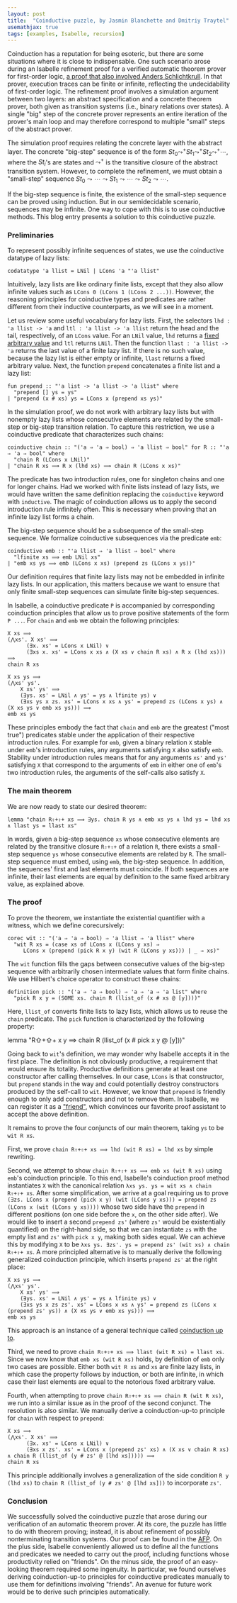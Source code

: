 ```yaml
---
layout: post
title:  "Coinductive puzzle, by Jasmin Blanchette and Dmitriy Traytel"
usemathjax: true 
tags: [examples, Isabelle, recursion]
---
```


Coinduction has a reputation for being esoteric, but there are some situations where it is close to
indispensable. One such scenario arose during an Isabelle refinement proof for a verified automatic
theorem prover for first-order logic, [a proof that also involved Anders Schlichtkrull](https://doi.org/10.1145/3293880.3294100). In that
prover, execution traces can be finite or infinite, reflecting the undecidability of first-order
logic.
The refinement proof involves a simulation argument between two layers: an abstract specification
and a concrete theorem prover, both given as transition systems (i.e., binary relations over
states). A single "big" step of the concrete prover represents an entire iteration of the prover's
main loop and may therefore correspond to multiple "small" steps of the abstract prover.

The simulation proof requires relating the concrete layer with the abstract layer. The concrete
"big-step" sequence is of the form $St_0 \leadsto^+ St_1 \leadsto^+ St_2 \leadsto^+ \cdots$, where the
$St_i$'s are states and $\leadsto^+$ is the transitive closure of the abstract transition system.
However, to complete the refinement, we must obtain a "small-step" sequence $St_0 \leadsto \cdots
\leadsto St_1 \leadsto \cdots \leadsto St_2 \leadsto \cdots$.

If the big-step sequence is finite, the existence of the small-step sequence can be proved using
induction. But in our semidecidable scenario, sequences may be infinite. One way to cope with this
is to use coinductive methods. This blog entry presents a solution to this coinductive puzzle.


### Preliminaries

To represent possibly infinite sequences of states, we use the coinductive datatype of lazy lists:

```
codatatype 'a llist = LNil | LCons 'a "'a llist"
```

Intuitively, lazy lists are like ordinary finite lists, except that they also allow infinite values
such as `LCons 0 (LCons 1 (LCons 2 ...))`. However, the reasoning principles for
coinductive types and predicates are rather different from their inductive counterparts, as we will
see in a moment.

Let us review some useful vocabulary for lazy lists. First, the selectors `lhd : 'a llist -> 'a` and
`ltl : 'a llist -> 'a llist` return the head and the tail, respectively, of an `LCons` value. For an
`LNil` value, `lhd` returns a [fixed arbitrary value](https://lawrencecpaulson.github.io/2021/12/01/Undefined.html) and `ltl` returns `LNil`. Then
the function `llast : 'a llist -> 'a` returns the last value of a finite lazy list. If there is no
such value, because the lazy list is either empty or infinite, `llast` returns a fixed arbitrary
value. Next, the function `prepend` concatenates a finite list and a lazy list:

```
fun prepend :: "'a list -> 'a llist -> 'a llist" where
  "prepend [] ys = ys"
| "prepend (x # xs) ys = LCons x (prepend xs ys)"
```

In the simulation proof, we do not work with arbitrary lazy lists but with nonempty lazy lists
whose consecutive elements are related by the small-step or big-step transition relation. To
capture this restriction, we use a coinductive predicate that characterizes such chains:

```
coinductive chain :: "('a ⇒ 'a ⇒ bool) ⇒ 'a llist ⇒ bool" for R :: "'a ⇒ 'a ⇒ bool" where
  "chain R (LCons x LNil)"
| "chain R xs ⟹ R x (lhd xs) ⟹ chain R (LCons x xs)"
```

The predicate has two introduction rules, one for singleton chains and one for longer chains. Had
we worked with finite lists instead of lazy lists, we would have written the same definition
replacing the `coinductive` keyword with `inductive`. The magic of coinduction allows us to apply
the second introduction rule infinitely often. This is necessary when proving that an infinite lazy
list forms a chain.

The big-step sequence should be a subsequence of the small-step sequence. We formalize coinductive
subsequences via the predicate `emb`:

```
coinductive emb :: "'a llist ⇒ 'a llist ⇒ bool" where
  "lfinite xs ⟹ emb LNil xs"
| "emb xs ys ⟹ emb (LCons x xs) (prepend zs (LCons x ys))"
```

Our definition requires that finite lazy lists may not be embedded in infinite lazy lists. In our
application, this matters because we want to ensure that only finite small-step sequences can
simulate finite big-step sequences.

In Isabelle, a coinductive predicate `P` is accompanied by corresponding coinduction principles that
allow us to prove positive statements of the form `P ...`. For `chain` and `emb` we obtain the
following principles:

```
X xs ⟹
(⋀xs'. X xs' ⟹
      (∃x. xs' = LCons x LNil) ∨
      (∃xs x. xs' = LCons x xs ∧ (X xs ∨ chain R xs) ∧ R x (lhd xs))) ⟹
chain R xs

X xs ys ⟹
(⋀xs' ys'.
    X xs' ys' ⟹
    (∃ys. xs' = LNil ∧ ys' = ys ∧ lfinite ys) ∨
    (∃xs ys x zs. xs' = LCons x xs ∧ ys' = prepend zs (LCons x ys) ∧ (X xs ys ∨ emb xs ys))) ⟹
emb xs ys
```

These principles embody the fact that `chain` and `emb` are the greatest ("most true") predicates
stable under the application of their respective introduction rules. For example for `emb`, given a
binary relation `X` stable under `emb`'s introduction rules, any arguments satisfying `X` also
satisfy `emb`. Stability under introduction rules means that for any arguments `xs'` and `ys'`
satisfying `X` that correspond to the arguments of `emb` in either one of `emb`'s two introduction
rules, the arguments of the self-calls also satisfy `X`.

### The main theorem

We are now ready to state our desired theorem:

```
lemma "chain R⇧+⇧+ xs ⟹ ∃ys. chain R ys ∧ emb xs ys ∧ lhd ys = lhd xs ∧ llast ys = llast xs"
```

In words, given a big-step sequence `xs` whose consecutive elements are related by the transitive
closure `R⇧+⇧+` of a relation `R`, there exists a small-step sequence `ys` whose consecutive
elements are related by `R`. The small-step sequence must embed, using `emb`, the big-step
sequence. In addition, the sequences' first and last elements must coincide. If both sequences are
infinite, their last elements are equal by definition to the same fixed arbitrary value, as
explained above.

### The proof

To prove the theorem, we instantiate the existential quantifier with a witness, which we define
corecursively:

```
corec wit :: "('a ⇒ 'a ⇒ bool) ⇒ 'a llist ⇒ 'a llist" where
  "wit R xs = (case xs of LCons x (LCons y xs) ⇒
     LCons x (prepend (pick R x y) (wit R (LCons y xs))) | _ ⇒ xs)"
```

The `wit` function fills the gaps between consecutive values of the big-step sequence with
arbitrarily chosen intermediate values that form finite chains. We use Hilbert's choice operator to
construct these chains:

```
definition pick :: "('a ⇒ 'a ⇒ bool) ⇒ 'a ⇒ 'a ⇒ 'a list" where
  "pick R x y = (SOME xs. chain R (llist_of (x # xs @ [y])))"
```

Here, `llist_of` converts finite lists to lazy lists, which allows us to reuse the `chain`
predicate. The `pick` function is characterized by the following property:

lemma "R⇧+⇧+ x y ⟹ chain R (llist_of (x # pick x y @ [y]))"

Going back to `wit`'s definition, we may wonder why Isabelle accepts it in the first place. The
definition is not obviously productive, a requirement that would ensure its totality. Productive
definitions generate at least one constructor after calling themselves. In our case, `LCons` is
that constructor, but `prepend` stands in the way and could potentially destroy constructors
produced by the self-call to `wit`. However, we know that `prepend` is friendly enough to only add
constructors and not to remove them. In Isabelle, we can register it as a ["friend"](https://doi.org/10.1007/978-3-662-54434-1_5), which
convinces our favorite proof assistant to accept the above definition.

It remains to prove the four conjuncts of our main theorem, taking `ys` to be `wit R xs`.

First, we prove `chain R⇧+⇧+ xs ⟹ lhd (wit R xs) = lhd xs` by simple rewriting.

Second, we attempt to show `chain R⇧+⇧+ xs ⟹ emb xs (wit R xs)` using `emb`'s coinduction principle.
To this end, Isabelle's coinduction proof method instantiates `X` with the canonical relation
`λxs ys. ys = wit xs ∧ chain R⇧+⇧+ xs`. After some simplification, we arrive at a goal requiring us to prove
`(∃zs. LCons x (prepend (pick x y) (wit (LCons y xs))) = prepend zs (LCons x (wit (LCons y xs))))`
whose two side have the `prepend` in different positions (on one side before the `x`, on the other side after). We would like to insert a second `prepend zs'` (where `zs'` would be existentially quantified) on the right-hand side, so that we can instantiate `zs` with the empty list and `zs'` with `pick x y`, making both sides equal.
We can achieve this by modifying `X` to be `λxs ys. ∃zs'. ys = prepend zs' (wit xs) ∧ chain R⇧+⇧+ xs`.
A more principled alternative is to manually derive the following generalized coinduction principle, which inserts `prepend zs'` at the right place:
```
X xs ys ⟹
(⋀xs' ys'.
    X xs' ys' ⟹
    (∃ys. xs' = LNil ∧ ys' = ys ∧ lfinite ys) ∨
    (∃xs ys x zs zs'. xs' = LCons x xs ∧ ys' = prepend zs (LCons x (prepend zs' ys)) ∧ (X xs ys ∨ emb xs ys))) ⟹
emb xs ys
```
This approach is an instance of a general technique called [coinduction up to](https://doi.org/10.1017/CBO9780511792588.007).

Third, we need to prove `chain R⇧+⇧+ xs ⟹ llast (wit R xs) = llast xs`. Since we now know that
`emb xs (wit R xs)` holds, by definition of `emb` only two cases are possible. Either both
`wit R xs` and `xs` are finite lazy lists, in which case the property follows by induction, or both 
are infinite, in which case their last elements are equal to the notorious fixed arbitrary value.

Fourth, when attempting to prove `chain R⇧+⇧+ xs ⟹ chain R (wit R xs)`, we run into a similar issue
as in the proof of the second conjunct. The resolution is also similar. We manually derive a
coinduction-up-to principle for `chain` with respect to `prepend`:
```
X xs ⟹
(⋀xs'. X xs' ⟹
      (∃x. xs' = LCons x LNil) ∨
      (∃xs x zs'. xs' = LCons x (prepend zs' xs) ∧ (X xs ∨ chain R xs) ∧ chain R (llist_of (y # zs' @ [lhd xs])))) ⟹
chain R xs
```
This principle additionally involves a generalization of the side condition `R y (lhd xs)` to
`chain R (llist_of (y # zs' @ [lhd xs]))` to incorporate `zs'`.

### Conclusion

We successfully solved the coinductive puzzle that arose during our verification of an automatic
theorem prover. At its core, the puzzle has little to do with theorem proving; instead, it is about
refinement of possibly nonterminating transition systems. Our proof can be found in the [AFP](https://devel.isa-afp.org/sessions/ordered_resolution_prover/#Lazy_List_Chain.html#Lazy_List_Chain.chain_tranclp_imp_exists_chain|fact). On the plus side, Isabelle conveniently
allowed us to define all the functions and predicates we needed to carry out the proof, including
functions whose productivity relied on "friends". On the minus side, the proof of an easy-looking
theorem required some ingenuity. In particular, we found ourselves deriving coinduction-up-to
principles for coinductive predicates manually to use them for definitions involving "friends". An
avenue for future work would be to derive such principles automatically.
